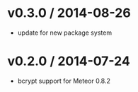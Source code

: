 v0.3.0 / 2014-08-26
==================
  * update for new package system

v0.2.0 / 2014-07-24
==================
  * bcrypt support for Meteor 0.8.2
